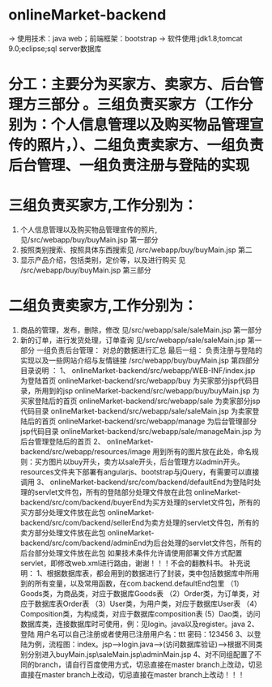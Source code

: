 # onlineMarket-backend
-> 使用技术：java web；前端框架：bootstrap
-> 软件使用:jdk1.8;tomcat 9.0;eclipse;sql server数据库
# 分工：主要分为买家方、卖家方、后台管理方三部分 。三组负责买家方（工作分别为：个人信息管理以及购买物品管理宣传的照片，）、二组负责卖家方、一组负责后台管理、一组负责注册与登陆的实现
# 三组负责买家方,工作分别为：
1. 个人信息管理以及购买物品管理宣传的照片,见/src/webapp/buy/buyMain.jsp 第一部分
2. 按照类别搜索、按照具体东西搜索见 /src/webapp/buy/buyMain.jsp 第二
3. 显示产品介绍，包括类别，定价等，以及进行购买  见 /src/webapp/buy/buyMain.jsp 第三部分
# 二组负责卖家方,工作分别为：
1. 商品的管理，发布，删除，修改  见/src/webapp/sale/saleMain.jsp 第一部分
2. 新的订单，进行发货处理，订单查询  见/src/webapp/sale/saleMain.jsp 第一部分
一组负责后台管理：
    对总的数据进行汇总
最后一组：
    负责注册与登陆的实现以及一些网站介绍与友情链接  /src/webapp/buy/buyMain.jsp 第四部分                                              
目录说明 ：
      1、
      onlineMarket-backend/src/webapp/WEB-INF/index.jsp 为登陆首页
      onlineMarket-backend/src/webapp/buy 为买家部分jsp代码目录，所用到的jsp
      onlineMarket-backend/src/webapp/buy/buyMain.jsp 为买家登陆后的首页
      onlineMarket-backend/src/webapp/sale 为卖家部分jsp代码目录
      onlineMarket-backend/src/webapp/sale/saleMain.jsp 为卖家登陆后的首页
      onlineMarket-backend/src/webapp/manage 为后台管理部分jsp代码目录
      onlineMarket-backend/src/webapp/sale/manageMain.jsp 为后台管理登陆后的首页
      2、
      onlineMarket-backend/src/webapp/resources/image 用到所有的图片放在此处，命名规则：买方图片以buy开头，卖方以sale开头，后台管理方以admin开头。
      resources文件夹下部署有angularjs、bootstrap与jQuery，有需要可以直接调用
      3、
      onlineMarket-backend/src/com/backend/defaultEnd为登陆时处理的servlet文件包，所有的登陆部分处理文件放在此包
      onlineMarket-backend/src/com/backend/buyerEnd为买方处理的servlet文件包，所有的买方部分处理文件放在此包
      onlineMarket-backend/src/com/backend/sellerEnd为卖方处理的servlet文件包，所有的卖方部分处理文件放在此包
      onlineMarket-backend/src/com/backend/adminEnd为后台处理的servlet文件包，所有的后台部分处理文件放在此包
      如果技术条件允许请使用部署文件方式配置servlet，即修改web.xml进行路由，谢谢！！！不会的翻教科书。
 补充说明：
1、根据数据库表，都会用到的数据进行了封装，类中包括数据库中所用到的所有变量，以及常用函数，在com.backend.defaultEnd包里
    （1）Goods类，为商品类，对应于数据库Goods表
    （2）Order类，为订单类，对应于数据库表Order表
    （3）User类，为用户类，对应于数据库User表
    （4）Composition类，为构成类，对应于数据库composition表
     (5）Dao类，访问数据库类，连接数据库时可使用，例：见login。java以及register。java
2、登陆 用户名可以自己注册或者使用已注册用户名：ttt 密码：123456
3、以登陆为例，流程图：index。jsp-->login.java-->(访问数据库验证)-->根据不同类别分别进入buyMain.jsp\saleMain.jsp\adminMain.jsp
4、对不同组配置了不同的branch，请自行百度使用方式，切忌直接在master branch上改动，切忌直接在master branch上改动，切忌直接在master branch上改动！！！
